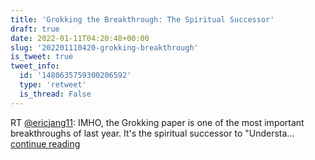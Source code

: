 ```yaml
---
title: 'Grokking the Breakthrough: The Spiritual Successor'
draft: true
date: 2022-01-11T04:20:48+00:00
slug: '202201110420-grokking-breakthrough'
is_tweet: true
tweet_info:
  id: '1480635759300206592'
  type: 'retweet'
  is_thread: False
---
```




RT [@ericjang11](https://x.com/ericjang11): IMHO, the Grokking paper is one of the most important breakthroughs of last year. It's the spiritual successor to "Understa… [continue reading](https://x.com/sytelus/status/1480635759300206592)
